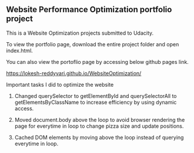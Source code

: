 ## Website Performance Optimization portfolio project

This is a Website Optimization projects submitted to Udacity.

To view the portfolio page, download the entire project folder and open index.html.

You can also view the portoflio page by accessing below github pages link.

https://lokesh-reddyvari.github.io/WebsiteOptimization/

Important tasks I did to optimize the website

1. Changed querySelector to getElementById and querySelectorAll to getElementsByClassName to increase efficiency by using dynamic access.

2. Moved document.body above the loop to avoid browser rendering the page for everytime in loop to change pizza size and update positions.

3. Cached DOM elements by moving above the loop instead of querying everytime in loop.
